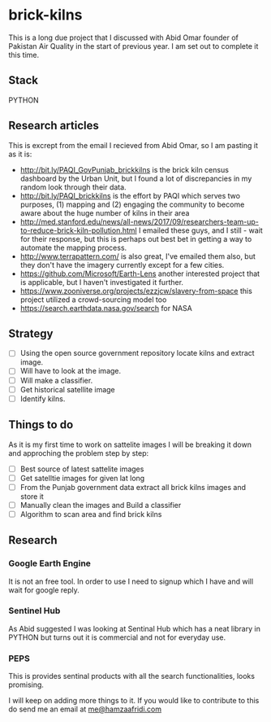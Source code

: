 # brick-kilns
This is a long due project that I discussed with Abid Omar founder of Pakistan Air Quality in the start of previous year. I am set out to complete it this time.   

## Stack  
PYTHON  

## Research articles  
This is excrept from the email I recieved from Abid Omar, so I am pasting it as it is:  
- http://bit.ly/PAQI_GovPunjab_brickkilns is the brick kiln census dashboard by the Urban Unit, but I found a lot of discrepancies in my random look through their data.
- http://bit.ly/PAQI_brickkilns is the effort by PAQI which serves two purposes, (1) mapping and (2) engaging the community to become aware about the huge number of kilns in their area
- http://med.stanford.edu/news/all-news/2017/09/researchers-team-up-to-reduce-brick-kiln-pollution.html I emailed these guys, and I still - wait for their response, but this is perhaps out best bet in getting a way to automate the mapping process.
- http://www.terrapattern.com/  is also great, I've emailed them also, but they don't have the imagery currently except for a few cities.
- https://github.com/Microsoft/Earth-Lens another interested project that is applicable, but I haven't investigated it further.
- https://www.zooniverse.org/projects/ezzjcw/slavery-from-space this project utilized a crowd-sourcing model too
- https://search.earthdata.nasa.gov/search for NASA

## Strategy  
- [ ] Using the open source government repository locate kilns and extract image.
- [ ] Will have to look at the image.
- [ ] Will make a classifier.
- [ ] Get historical satellite image
- [ ] Identify kilns.  

## Things to do  
As it is my first time to work on sattelite images I will be breaking it down and approching the problem step by step:  
- [ ] Best source of latest sattelite images
- [ ] Get satelltie images for given lat long
- [ ] From the Punjab government data extract all brick kilns images and store it  
- [ ] Manually clean the images and Build a classifier  
- [ ] Algorithm to scan area and find brick kilns   

## Research   
### Google Earth Engine  
It is not an free tool. In order to use I need to signup which I have and will wait for google reply.  
### Sentinel Hub  
As Abid suggested I was looking at Sentinal Hub which has a neat library in PYTHON but turns out it is commercial and not for everyday use.  
### PEPS  
This is provides sentinal products with all the search functionalities, looks promising. 

I will keep on adding more things to it. If you would like to contribute to this do send me an email at me@hamzaafridi.com
